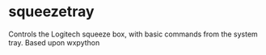 squeezetray
===========

Controls the Logitech squeeze box, with basic commands from the system tray. Based upon wxpython